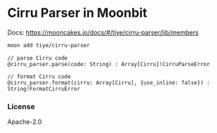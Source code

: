 # Cirru Parser in Moonbit

Docs: https://mooncakes.io/docs/#/tiye/cirru-parser/lib/members

```bash
moon add tiye/cirru-parser
```

```moon
// parse Cirru code
@cirru_parser.parse(code: String) : Array[Cirru]!CirruParseError

// format Cirru code
@cirru_parser.format(cirru: Array[Cirru], {use_inline: false}) : String!FormatCirruError
```

### License

Apache-2.0
